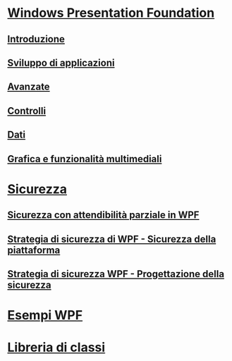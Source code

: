 # [Windows Presentation Foundation](index.md)
## [Introduzione](getting-started/)
## [Sviluppo di applicazioni](app-development/)
## [Avanzate](advanced/)
## [Controlli](controls/)
## [Dati](data/)
## [Grafica e funzionalità multimediali](graphics-multimedia/)
# [Sicurezza](security-wpf.md)
## [Sicurezza con attendibilità parziale in WPF](wpf-partial-trust-security.md)
## [Strategia di sicurezza di WPF - Sicurezza della piattaforma](wpf-security-strategy-platform-security.md)
## [Strategia di sicurezza WPF - Progettazione della sicurezza](wpf-security-strategy-security-engineering.md)
# [Esempi WPF](wpf-samples.md)
# [Libreria di classi](class-library-wpf.md)

